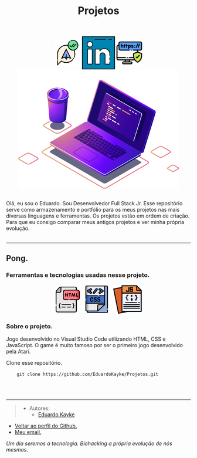 <div align="center">

# Projetos <br><br>
 
 <a href="https://web.telegram.org/z/#-1582796052" target='_blank'><img align="center" src="images/telegram.png" target='_blank' alt="telegram" height="70" width="70" /></a> <a href="https://linkedin.com/in/eduardokaykedasilva" target="blank"><img align="center" src="images/linkedin.png" alt="linkedin" height="90" width="90" /></a> <a href="https://web.telegram.org/z/#-1582796052" target="blank"><img align="center" src="images/sitepessoal.png" alt="site" height="70" width="70" /></a> <a href="https://web.telegram.org/z/#-1582796052" target='_blank'><img align="center" src="images/computer-illustration.png" target='_blank' alt="computador" /></a><br><br>

</div>
Olá, eu sou o Eduardo. Sou Desenvolvedor Full Stack Jr. Esse repositório serve como armazenamento e portfólio para os meus projetos nas mais diversas linguagens e ferramentas. Os projetos estão em ordem de criação. Para que eu consigo comparar meus antigos projetos e ver minha própria evolução.
<br><br>

---
<div>

## Pong.
### Ferramentas e tecnologias usadas nesse projeto.

<div align="center">
<a href="https://web.telegram.org/z/#-1582796052" target='_blank'><img align="center" src="images/html.png" target='_blank' alt="html" height="70" width="70" /></a> <a href="https://web.telegram.org/z/#-1582796052" target='_blank'><img align="center" src="images/css.png" target='_blank' alt="css" height="75" width="80" /></a> <a href="https://web.telegram.org/z/#-1582796052" target='_blank'><img align="center" src="images/javascript.png" target='_blank' alt="javascript" height="80" width="80" /></a>

</div>

### Sobre o projeto.
Jogo desenvolvido no Visual Studio Code utilizando HTML, CSS e JavaScript. O game é muito famoso por ser o primeiro jogo desenvolvido pela Atari.

Clone esse repositório.
```
    git clone https://github.com/EduardoKayke/Projetos.git
```
</div><br><br>

---

> - Autores: 
>   - [Eduardo Kayke](https://github.com/EduardoKayke "Perfil do Eduardo")

- [Voltar ao perfil do Github.](https://github.com/EduardoKayke "Perfil do Eduardo") 
- [Meu email.](eduardokaykedasilva@gmail.com "Mande uma mensagem.")

_Um dia seremos a tecnologia. Biohacking a própria evolução de nós mesmos._